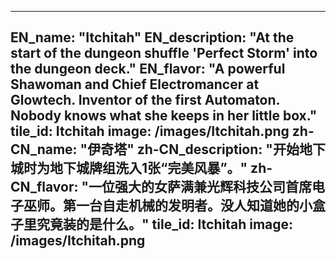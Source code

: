 ---

EN_name: "Itchitah"
EN_description: "At the start of the dungeon shuffle 'Perfect Storm' into the dungeon deck."
EN_flavor: "A powerful Shawoman and Chief Electromancer at Glowtech. Inventor of the first Automaton. Nobody knows what she keeps in her little box."
tile_id: Itchitah
image: /images/Itchitah.png
zh-CN_name: "伊奇塔"
zh-CN_description: "开始地下城时为地下城牌组洗入1张“完美风暴”。"
zh-CN_flavor: "一位强大的女萨满兼光辉科技公司首席电子巫师。第一台自走机械的发明者。没人知道她的小盒子里究竟装的是什么。"
tile_id: Itchitah
image: /images/Itchitah.png
---